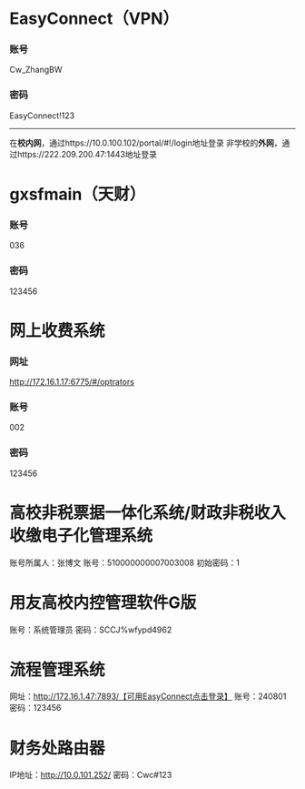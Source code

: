 # EasyConnect（VPN）
### 账号
Cw_ZhangBW
### 密码
EasyConnect!123

---
在**校内网**，通过https://10.0.100.102/portal/#!/login地址登录
非学校的**外网**，通过https://222.209.200.47:1443地址登录



# gxsfmain（天财）
### 账号
036
### 密码
123456


# 网上收费系统
### 网址
http://172.16.1.17:6775/#/optrators
### 账号
002
### 密码
123456


# 高校非税票据一体化系统/财政非税收入收缴电子化管理系统
账号所属人：张博文
账号：510000000007003008
初始密码：1


# 用友高校内控管理软件G版
账号：系统管理员
密码：SCCJ%wfypd4962


# 流程管理系统
网址：http://172.16.1.47:7893/【可用EasyConnect点击登录】
账号：240801
密码：123456




# 财务处路由器
IP地址：http://10.0.101.252/
密码：Cwc#123